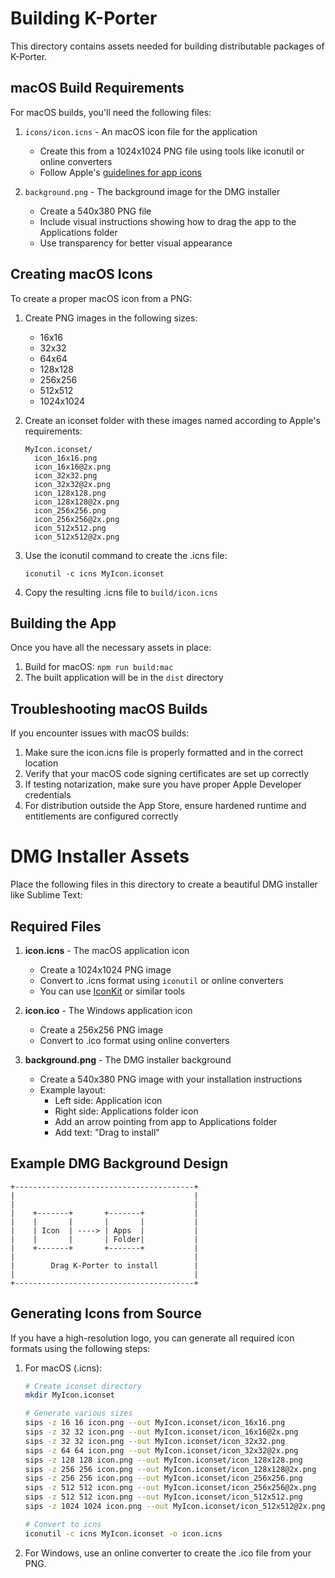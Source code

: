 # Building K-Porter

This directory contains assets needed for building distributable packages of K-Porter.

## macOS Build Requirements

For macOS builds, you'll need the following files:

1. `icons/icon.icns` - An macOS icon file for the application
   - Create this from a 1024x1024 PNG file using tools like iconutil or online converters
   - Follow Apple's [guidelines for app icons](https://developer.apple.com/design/human-interface-guidelines/app-icons)

2. `background.png` - The background image for the DMG installer
   - Create a 540x380 PNG file
   - Include visual instructions showing how to drag the app to the Applications folder
   - Use transparency for better visual appearance

## Creating macOS Icons

To create a proper macOS icon from a PNG:

1. Create PNG images in the following sizes:
   - 16x16
   - 32x32
   - 64x64
   - 128x128
   - 256x256
   - 512x512
   - 1024x1024

2. Create an iconset folder with these images named according to Apple's requirements:
   ```
   MyIcon.iconset/
     icon_16x16.png
     icon_16x16@2x.png
     icon_32x32.png
     icon_32x32@2x.png
     icon_128x128.png
     icon_128x128@2x.png
     icon_256x256.png
     icon_256x256@2x.png
     icon_512x512.png
     icon_512x512@2x.png
   ```

3. Use the iconutil command to create the .icns file:
   ```
   iconutil -c icns MyIcon.iconset
   ```

4. Copy the resulting .icns file to `build/icon.icns`

## Building the App

Once you have all the necessary assets in place:

1. Build for macOS: `npm run build:mac`
2. The built application will be in the `dist` directory

## Troubleshooting macOS Builds

If you encounter issues with macOS builds:

1. Make sure the icon.icns file is properly formatted and in the correct location
2. Verify that your macOS code signing certificates are set up correctly
3. If testing notarization, make sure you have proper Apple Developer credentials
4. For distribution outside the App Store, ensure hardened runtime and entitlements are configured correctly

# DMG Installer Assets

Place the following files in this directory to create a beautiful DMG installer like Sublime Text:

## Required Files

1. **icon.icns** - The macOS application icon
   - Create a 1024x1024 PNG image
   - Convert to .icns format using `iconutil` or online converters
   - You can use [IconKit](https://github.com/SAP/Mac-IconKit) or similar tools

2. **icon.ico** - The Windows application icon
   - Create a 256x256 PNG image
   - Convert to .ico format using online converters

3. **background.png** - The DMG installer background
   - Create a 540x380 PNG image with your installation instructions
   - Example layout:
     - Left side: Application icon
     - Right side: Applications folder icon
     - Add an arrow pointing from app to Applications folder
     - Add text: "Drag to install"

## Example DMG Background Design

```
+----------------------------------------+
|                                        |
|                                        |
|    +-------+       +-------+           |
|    |       |       |       |           |
|    | Icon  | ----> | Apps  |           |
|    |       |       | Folder|           |
|    +-------+       +-------+           |
|                                        |
|        Drag K-Porter to install        |
|                                        |
+----------------------------------------+
```

## Generating Icons from Source

If you have a high-resolution logo, you can generate all required icon formats using the following steps:

1. For macOS (.icns):
   ```bash
   # Create iconset directory
   mkdir MyIcon.iconset
   
   # Generate various sizes
   sips -z 16 16 icon.png --out MyIcon.iconset/icon_16x16.png
   sips -z 32 32 icon.png --out MyIcon.iconset/icon_16x16@2x.png
   sips -z 32 32 icon.png --out MyIcon.iconset/icon_32x32.png
   sips -z 64 64 icon.png --out MyIcon.iconset/icon_32x32@2x.png
   sips -z 128 128 icon.png --out MyIcon.iconset/icon_128x128.png
   sips -z 256 256 icon.png --out MyIcon.iconset/icon_128x128@2x.png
   sips -z 256 256 icon.png --out MyIcon.iconset/icon_256x256.png
   sips -z 512 512 icon.png --out MyIcon.iconset/icon_256x256@2x.png
   sips -z 512 512 icon.png --out MyIcon.iconset/icon_512x512.png
   sips -z 1024 1024 icon.png --out MyIcon.iconset/icon_512x512@2x.png
   
   # Convert to icns
   iconutil -c icns MyIcon.iconset -o icon.icns
   ```

2. For Windows, use an online converter to create the .ico file from your PNG. 